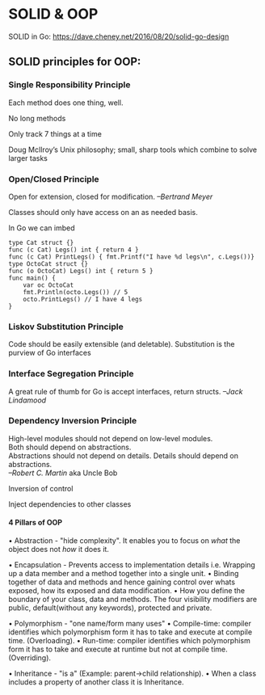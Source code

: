 # SOLID & OOP

SOLID in Go: https://dave.cheney.net/2016/08/20/solid-go-design

## SOLID principles for OOP:

### Single Responsibility Principle

Each method does one thing, well.

No long methods

Only track 7 things at a time

Doug McIlroy’s Unix philosophy; small, sharp tools which combine to solve larger tasks

### Open/Closed Principle
Open for extension, closed for modification. _–Bertrand Meyer_

Classes should only have access on an as needed basis.

In Go we can imbed

```golang
type Cat struct {}
func (c Cat) Legs() int { return 4 }
func (c Cat) PrintLegs() { fmt.Printf("I have %d legs\n", c.Legs())}
type OctoCat struct {}
func (o OctoCat) Legs() int { return 5 }
func main() {
	var oc OctoCat
	fmt.Println(octo.Legs()) // 5
	octo.PrintLegs() // I have 4 legs
}
```


### Liskov Substitution Principle
Code should be easily extensible (and deletable).
Substitution is the purview of Go interfaces

### Interface Segregation Principle

A great rule of thumb for Go is accept interfaces, return structs. _–Jack Lindamood_


### Dependency Inversion Principle

High-level modules should not depend on low-level modules. \
Both should depend on abstractions. \
Abstractions should not depend on details. Details should depend on abstractions. \
_–Robert C. Martin_ aka Uncle Bob

Inversion of control

Inject dependencies to other classes

#### 4 Pillars of OOP

• Abstraction - "hide complexity". It enables you to focus on _what_ the object does not _how_ it does it.

• Encapsulation - Prevents access to implementation details i.e. Wrapping up a data member and a method together into a single unit. 
	• Binding together of data and methods and hence gaining control over whats exposed, how its exposed and data modification.
	• How you define the boundary of your class, data and methods. The four visibility modifiers are public, default(without any keywords), protected and private.

• Polymorphism - "one name/form many uses"
	• Compile-time: compiler identifies which polymorphism form it has to take and execute at compile time. (Overloading).
	• Run-time: compiler identifies which polymorphism form it has to take and execute at runtime but not at compile time. (Overriding).

• Inheritance - "is a" (Example: parent->child relationship). 
	• When a class includes a property of another class it is Inheritance.
